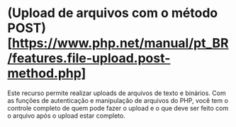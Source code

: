 # (Upload de arquivos com o método POST)[https://www.php.net/manual/pt_BR/features.file-upload.post-method.php] #

Este recurso permite realizar uploads de arquivos de texto e binários. Com as funções de autenticação e manipulação de arquivos do PHP, você tem o controle completo de quem pode fazer o upload e o que deve ser feito com o arquivo após o upload estar completo. 